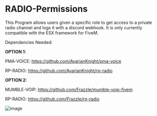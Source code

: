 # RADIO-Permissions

This Program allows users given a specific role to get access to a private radio channel and logs it with a discord webhook. It is only currently compatible with the ESX framework for FiveM.

Dependencies Needed:

**OPTION 1:** 

PMA-VOICE: https://github.com/AvarianKnight/pma-voice

RP-RADIO: https://github.com/AvarianKnight/rp-radio

**OPTION 2:**

MUMBLE-VOIP: https://github.com/FrazzIe/mumble-voip-fivem

RP-RADIO: https://github.com/FrazzIe/rp-radio

![image](https://user-images.githubusercontent.com/32399403/140627085-936d926c-03a6-4aa2-a7f9-70600a8ce9b0.png)
